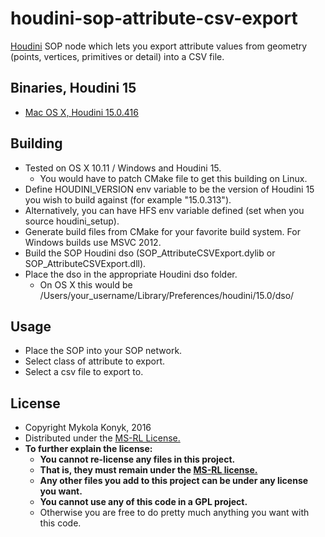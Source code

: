 # houdini-sop-attribute-csv-export

[Houdini](http://www.sidefx.com/index.php) SOP node which lets you export attribute values from geometry (points, vertices, primitives or detail) into a CSV file.

## Binaries, Houdini 15
* [Mac OS X, Houdini 15.0.416](https://github.com/ttvd/houdini-sop-attribute-csv-export/releases/download/1.0/houdini.sop.attribute.csv.export.15.0.416.tar.gz) 

## Building

* Tested on OS X 10.11 / Windows and Houdini 15.
  * You would have to patch CMake file to get this building on Linux.
* Define HOUDINI_VERSION env variable to be the version of Houdini 15 you wish to build against (for example "15.0.313").
* Alternatively, you can have HFS env variable defined (set when you source houdini_setup).
* Generate build files from CMake for your favorite build system. For Windows builds use MSVC 2012.
* Build the SOP Houdini dso (SOP_AttributeCSVExport.dylib or SOP_AttributeCSVExport.dll).
* Place the dso in the appropriate Houdini dso folder.
  * On OS X this would be /Users/your_username/Library/Preferences/houdini/15.0/dso/

## Usage

* Place the SOP into your SOP network.
* Select class of attribute to export.
* Select a csv file to export to.

## License

* Copyright Mykola Konyk, 2016
* Distributed under the [MS-RL License.](http://opensource.org/licenses/MS-RL)
* **To further explain the license:**
  * **You cannot re-license any files in this project.**
  * **That is, they must remain under the [MS-RL license.](http://opensource.org/licenses/MS-RL)**
  * **Any other files you add to this project can be under any license you want.**
  * **You cannot use any of this code in a GPL project.**
  * Otherwise you are free to do pretty much anything you want with this code.
